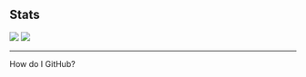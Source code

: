 <h2>Stats</h2>
<img src="https://github-readme-stats.vercel.app/api?username=hue-owo&theme=jolly&show_icons=true" style="border:none;">
<img src="https://github-readme-stats.vercel.app/api/top-langs/?username=hue-owo&hide_border=true&layout=compact&theme=olly">
<hr>
<p>How do I GitHub?</p>
